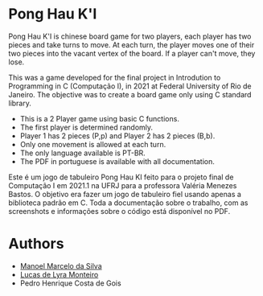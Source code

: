 # Pong Hau K'I
Pong Hau K'I is chinese board game for two players, each player has two pieces and take turns to move. At each turn, the player moves one of their two pieces into the vacant vertex of the board. If a player can't move, they lose.

This was a game developed for the final project in Introdution to Programming in C (Computação I), in 2021 at Federal University of Rio de Janeiro. The objective was to create a board game only using C standard library.

- This is a 2 Player game using basic C functions.
- The first player is determined randomly.
- Player 1 has 2 pieces (P,p) and Player 2 has 2 pieces (B,b).
- Only one movement is allowed at each turn.
- The only language available is PT-BR.
- The PDF in portuguese is available with all documentation.

Este é um jogo de tabuleiro Pong Hau KI feito para o projeto final de Computação I em 2021.1 na UFRJ para a professora Valéria Menezes Bastos. O objetivo era fazer um jogo de tabuleiro fiel usando apenas a biblioteca padrão em C. Toda a documentação sobre o trabalho, com as screenshots e informações sobre o código está disponível no PDF.

# Authors
 - [Manoel Marcelo da Silva](https://github.com/manoelmms)
 - [Lucas de Lyra Monteiro](https://github.com/LucasdeLyra)
 - Pedro Henrique Costa de Gois 
